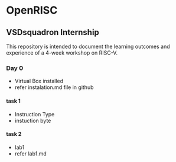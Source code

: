 # OpenRISC
## VSDsquadron Internship

This repository is intended to document the learning outcomes and experience of a 4-week workshop on RISC-V.

### Day 0
- Virtual Box installed
- refer instalation.md file in github
#### task 1
 - Instruction Type 
 - instuction byte
#### task 2
 - lab1 
 - refer lab1.md
   

